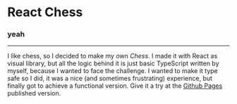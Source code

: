 # React Chess
### yeah
---
I like chess, so I decided to make my own *Chess*.
I made it with React as visual library, but all the logic behind it is just basic TypeScript written by myself, because I wanted to face the challenge.
I wanted to make it type safe so I did, it was a nice (and sometimes frustrating) experience, but finally got to achieve a functional version.
Give it a try at the [Github Pages](https://alexargb.github.io/react-chess/) published version.
